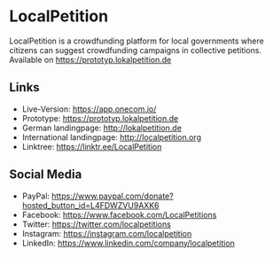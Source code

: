 # LocalPetition
LocalPetition is a crowdfunding platform for local governments where citizens can suggest crowdfunding campaigns in collective petitions. 
Available on https://prototyp.lokalpetition.de


## Links
- Live-Version:     https://app.onecom.io/
- Prototype:        https://prototyp.lokalpetition.de
- German landingpage:      http://lokalpetition.de
- International landingpage:    http://localpetition.org
- Linktree:         https://linktr.ee/LocalPetition


## Social Media
- PayPal: https://www.paypal.com/donate?hosted_button_id=L4FDWZVU9AXK6
- Facebook: https://www.facebook.com/LocalPetitions
- Twitter: https://twitter.com/localpetitions
- Instagram: https://instagram.com/localpetition
- LinkedIn: https://www.linkedin.com/company/localpetition



